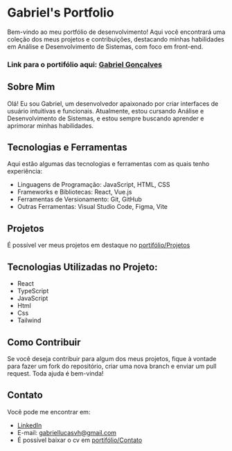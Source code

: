 # Gabriel's Portfolio
Bem-vindo ao meu portfólio de desenvolvimento! Aqui você encontrará uma coleção dos meus projetos e contribuições, destacando minhas habilidades em Análise e Desenvolvimento de Sistemas, com foco em front-end.

### Link para o portifólio aqui: [Gabriel Gonçalves](https://gabriellucasvh.vercel.app/)

## Sobre Mim
Olá! Eu sou Gabriel, um desenvolvedor apaixonado por criar interfaces de usuário intuitivas e funcionais. Atualmente, estou cursando Análise e Desenvolvimento de Sistemas, e estou sempre buscando aprender e aprimorar minhas habilidades.

## Tecnologias e Ferramentas
Aqui estão algumas das tecnologias e ferramentas com as quais tenho experiência:

- Linguagens de Programação: JavaScript, HTML, CSS
- Frameworks e Bibliotecas: React, Vue.js
- Ferramentas de Versionamento: Git, GitHub
- Outras Ferramentas: Visual Studio Code, Figma, Vite

## Projetos
É possível ver meus projetos em destaque no [portifólio/Projetos](https://gabriellucasvh.vercel.app/)

## Tecnologias Utilizadas no Projeto:

- React
- TypeScript
- JavaScript
- Html
- Css
- Tailwind

## Como Contribuir
Se você deseja contribuir para algum dos meus projetos, fique à vontade para fazer um fork do repositório, criar uma nova branch e enviar um pull request. Toda ajuda é bem-vinda!

## Contato
Você pode me encontrar em:

- [LinkedIn](https://www.linkedin.com/in/gabriellucasvh/)
- E-mail: gabriellucasvh@gmail.com
- É possível baixar o cv em [portifólio/Contato](https://gabriellucasvh.vercel.app/)
